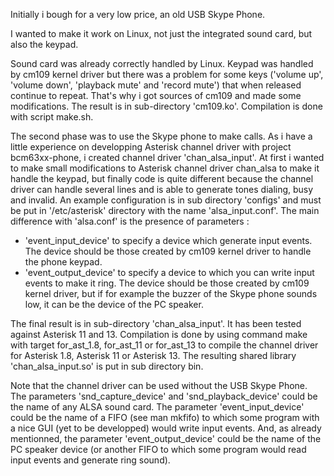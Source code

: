 Initially i bough for a very low price, an old USB Skype Phone.

I wanted to make it work on Linux, not just the integrated sound card, but also the keypad.

Sound card was already correctly handled by Linux.
Keypad was handled by cm109 kernel driver but there was a problem for some keys ('volume up', 'volume down', 'playback mute' and 'record mute') that when released continue to repeat.
That's why i got sources of cm109 and made some modifications.
The result is in sub-directory 'cm109.ko'. Compilation is done with script make.sh.

The second phase was to use the Skype phone to make calls.
As i have a little experience on developping Asterisk channel driver with project bcm63xx-phone, i created channel driver 'chan_alsa_input'.
At first i wanted to make small modifications to Asterisk channel driver chan_alsa to make it handle the keypad, but finally code is quite different because the channel driver can handle several lines and is able to generate tones dialing, busy and invalid.
An example configuration is in sub directory 'configs' and must be put in '/etc/asterisk' directory with the name 'alsa_input.conf'.
The main difference with 'alsa.conf' is the presence of parameters :
- 'event_input_device' to specify a device which generate input events. The device should be those created by cm109 kernel driver to handle the phone keypad.
- 'event_output_device' to specify a device to which you can write input events to make it ring. The device should be those created by cm109 kernel driver, but if for example the buzzer of the Skype phone sounds low, it can be the device of the PC speaker.

The final result is in sub-directory 'chan_alsa_input'. It has been tested against Asterisk 11 and 13.
Compilation is done by using command make with target for_ast_1.8, for_ast_11 or for_ast_13 to compile the channel driver for Asterisk 1.8, Asterisk 11 or Asterisk 13.
The resulting shared library 'chan_alsa_input.so' is put in sub directory bin.

Note that the channel driver can be used without the USB Skype Phone.
The parameters 'snd_capture_device' and 'snd_playback_device' could be the name of any ALSA sound card.
The parameter 'event_input_device' could be the name of a FIFO (see man mkfifo) to which some program with a nice GUI (yet to be developped) would write input events.
And, as already mentionned, the parameter 'event_output_device' could be the name of the PC speaker device (or another FIFO to which some program would read input events and generate ring sound).


